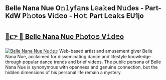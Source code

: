 ## Belle Nana Nue O𝚗𝚕yf𝚊ns L𝚎a𝚔ed N𝚞𝚍es - Part-KdW P𝚑𝚘tos Vi𝚍𝚎o - H𝚘𝚝 Part L𝚎a𝚔s EU1jo

# <h2><a href="http://kf24j6.oniu.top/?m=Belle+Nana+Nue">🔗👉 🔴 Belle Nana Nue P𝚑ot𝚘𝚜 V𝚒d𝚎o</a></h2>

[![Belle Nana Nue Nu𝚍e𝚜](https://i.imgur.com/0qMVB7G.gif)](http://kf24j6.oniu.top/?m=Belle+Nana+Nue)
Web-based artist and amusement giver Belle Nana Nue, acclaimed for disseminating dance and lifestyle knowledge through popular dance trends and brief videos. The public persona of Belle Nana Nue is synonymous with openness and genuine connection, but the hidden dimensions of his personal life remain a mystery.  
